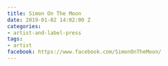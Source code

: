 ```yaml
---
title: Simon On The Moon
date: 2019-01-02 14:02:00 Z
categories:
- artist-and-label-press
tags:
- artist
facebook: https://www.facebook.com/SimonOnTheMoon/
---
```


